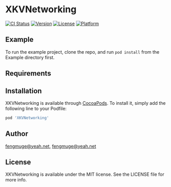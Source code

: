 # XKVNetworking

[![CI Status](https://img.shields.io/travis/fengmuge@yeah.net/XKVNetworking.svg?style=flat)](https://travis-ci.org/fengmuge@yeah.net/XKVNetworking)
[![Version](https://img.shields.io/cocoapods/v/XKVNetworking.svg?style=flat)](https://cocoapods.org/pods/XKVNetworking)
[![License](https://img.shields.io/cocoapods/l/XKVNetworking.svg?style=flat)](https://cocoapods.org/pods/XKVNetworking)
[![Platform](https://img.shields.io/cocoapods/p/XKVNetworking.svg?style=flat)](https://cocoapods.org/pods/XKVNetworking)

## Example

To run the example project, clone the repo, and run `pod install` from the Example directory first.

## Requirements

## Installation

XKVNetworking is available through [CocoaPods](https://cocoapods.org). To install
it, simply add the following line to your Podfile:

```ruby
pod 'XKVNetworking'
```

## Author

fengmuge@yeah.net, fengmuge@yeah.net

## License

XKVNetworking is available under the MIT license. See the LICENSE file for more info.

